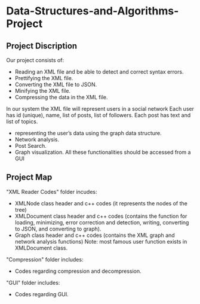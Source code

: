 # Data-Structures-and-Algorithms-Project
## Project Discription
Our project consists of:
-	Reading an XML file and be able to detect and correct syntax errors.
-	Prettifying the XML file.
-	Converting the XML file to JSON.
-	Minifying the XML file.
-	Compressing the data in the XML file.

In our system the XML file will represent users in a social network Each user has id (unique), name, list of posts, list of followers. Each post has text and list of topics.
-	representing the user’s data using the graph data structure.
-	Network analysis.
-	Post Search.
-	Graph visualization.
All these functionalities should be accessed from a GUI
## Project Map
"XML Reader Codes" folder incudes:
-	XMLNode class header and c++ codes (it represents the nodes of the tree)
-	XMLDocument class header and c++ codes (contains the function for loading, minimizing, error correction and detection, writing, converting to JSON, and converting to graph).
-	Graph class header and c++ codes (contains the XML graph and network analysis functions) Note: most famous user function exists in XMLDocument class.

"Compression" folder includes:
-	Codes regarding compression and decompression.

"GUI" folder includes:
-	Codes regarding GUI.

